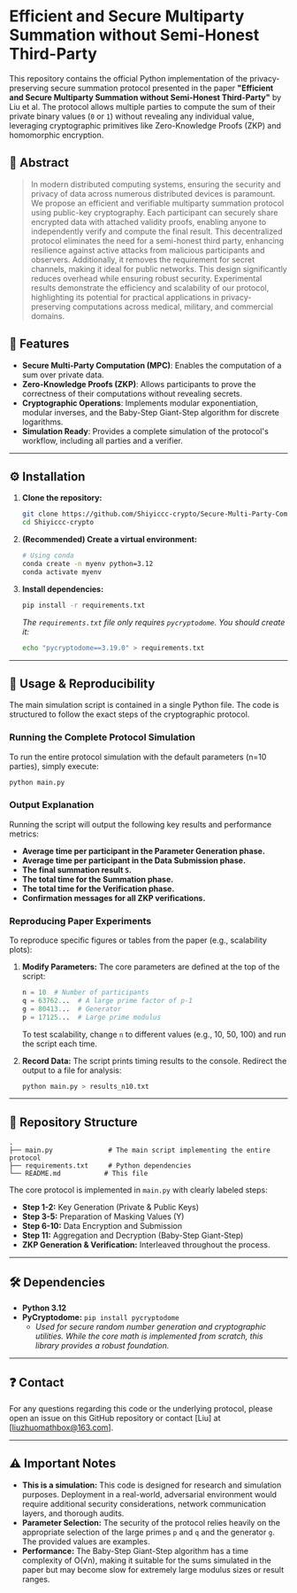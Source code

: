# Efficient and Secure Multiparty Summation without Semi-Honest Third-Party

This repository contains the official Python implementation of the privacy-preserving secure summation protocol presented in the paper **"Efficient and Secure Multiparty Summation without Semi-Honest Third-Party"** by Liu et al. The protocol allows multiple parties to compute the sum of their private binary values (`0` or `1`) without revealing any individual value, leveraging cryptographic primitives like Zero-Knowledge Proofs (ZKP) and homomorphic encryption.

## 📖 Abstract

> In modern distributed computing systems, ensuring the security and privacy of data across numerous distributed devices is paramount. We propose an efficient and verifiable multiparty summation protocol using public-key cryptography. Each participant can securely share encrypted data with attached validity proofs, enabling anyone to independently verify and compute the final result. This decentralized protocol eliminates the need for a semi-honest third party, enhancing resilience against active attacks from malicious participants and observers. Additionally, it removes the requirement for secret channels, making it ideal for public networks. This design significantly reduces overhead while ensuring robust security. Experimental results demonstrate the efficiency and scalability of our protocol, highlighting its potential for practical applications in privacy-preserving computations across medical, military, and commercial domains.

## 🚀 Features

- **Secure Multi-Party Computation (MPC)**: Enables the computation of a sum over private data.
- **Zero-Knowledge Proofs (ZKP)**: Allows participants to prove the correctness of their computations without revealing secrets.
- **Cryptographic Operations**: Implements modular exponentiation, modular inverses, and the Baby-Step Giant-Step algorithm for discrete logarithms.
- **Simulation Ready**: Provides a complete simulation of the protocol's workflow, including all parties and a verifier.

---

## ⚙️ Installation

1.  **Clone the repository:**
    ```bash
    git clone https://github.com/Shiyiccc-crypto/Secure-Multi-Party-Computation-Protocol-Benchmark.git
    cd Shiyiccc-crypto
    ```

2.  **(Recommended) Create a virtual environment:**
    ```bash
    # Using conda
    conda create -n myenv python=3.12
    conda activate myenv
    ```

3.  **Install dependencies:**
    ```bash
    pip install -r requirements.txt
    ```
    *The `requirements.txt` file only requires `pycryptodome`. You should create it:*
    ```bash
    echo "pycryptodome==3.19.0" > requirements.txt
    ```

---

## 🧪 Usage & Reproducibility

The main simulation script is contained in a single Python file. The code is structured to follow the exact steps of the cryptographic protocol.

### Running the Complete Protocol Simulation

To run the entire protocol simulation with the default parameters (n=10 parties), simply execute:

```bash
python main.py
```

### Output Explanation

Running the script will output the following key results and performance metrics:
- **Average time per participant in the Parameter Generation phase.**
- **Average time per participant in the Data Submission phase.**
- **The final summation result `S`.**
- **The total time for the Summation phase.**
- **The total time for the Verification phase.**
- **Confirmation messages for all ZKP verifications.**

### Reproducing Paper Experiments

To reproduce specific figures or tables from the paper (e.g., scalability plots):

1. **Modify Parameters:** The core parameters are defined at the top of the script:
    ```python
    n = 10  # Number of participants
    q = 63762...  # A large prime factor of p-1
    g = 80413...  # Generator
    p = 17125...  # Large prime modulus
    ```
    To test scalability, change `n` to different values (e.g., 10, 50, 100) and run the script each time.


2.  **Record Data:** The script prints timing results to the console. Redirect the output to a file for analysis:
    ```bash
    python main.py > results_n10.txt
    ```
---

## 📁 Repository Structure

```
.
├── main.py              # The main script implementing the entire protocol
├── requirements.txt     # Python dependencies
└── README.md           # This file
```

The core protocol is implemented in `main.py` with clearly labeled steps:
- **Step 1-2:** Key Generation (Private & Public Keys)
- **Step 3-5:** Preparation of Masking Values (Y)
- **Step 6-10:** Data Encryption and Submission
- **Step 11:** Aggregation and Decryption (Baby-Step Giant-Step)
- **ZKP Generation & Verification:** Interleaved throughout the process.

---

## 🛠️ Dependencies

- **Python 3.12**
- **PyCryptodome:** `pip install pycryptodome`
  - *Used for secure random number generation and cryptographic utilities. While the core math is implemented from scratch, this library provides a robust foundation.*

---

## ❓ Contact

For any questions regarding this code or the underlying protocol, please open an issue on this GitHub repository or contact [Liu] at [liuzhuomathbox@163.com].

---

## ⚠️ Important Notes

- **This is a simulation:** This code is designed for research and simulation purposes. Deployment in a real-world, adversarial environment would require additional security considerations, network communication layers, and thorough audits.
- **Parameter Selection:** The security of the protocol relies heavily on the appropriate selection of the large primes `p` and `q` and the generator `g`. The provided values are examples.
- **Performance:** The Baby-Step Giant-Step algorithm has a time complexity of O(√n), making it suitable for the sums simulated in the paper but may become slow for extremely large modulus sizes or result ranges.
